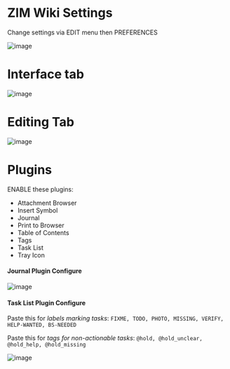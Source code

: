 # ZIM Wiki Settings

Change settings via EDIT menu then PREFERENCES

![image](https://user-images.githubusercontent.com/10427974/31207500-8f7d2f12-a94c-11e7-8d15-6be11ce7085b.png)


# Interface tab

![image](https://user-images.githubusercontent.com/10427974/31206824-4de30346-a948-11e7-9655-92180989630d.png)


# Editing Tab

![image](https://user-images.githubusercontent.com/10427974/31206858-7f533efa-a948-11e7-8dec-6a1330fd53b0.png)


# Plugins
ENABLE these plugins:
* Attachment Browser 
* Insert Symbol
* Journal 
* Print to Browser
* Table of Contents
* Tags
* Task List
* Tray Icon

#### Journal Plugin Configure

![image](https://user-images.githubusercontent.com/10427974/31207110-3363cc7e-a94a-11e7-8a4c-48ac0ea4ffe0.png)

#### Task List Plugin Configure

Paste this for _labels marking tasks_: `FIXME, TODO, PHOTO, MISSING, VERIFY, HELP-WANTED, BS-NEEDED`

Paste this for _tags for non-actionable tasks_: `@hold, @hold_unclear, @hold_help, @hold_missing`

![image](https://user-images.githubusercontent.com/10427974/31208101-56ebb52a-a950-11e7-9232-048d0c8146f7.png)



